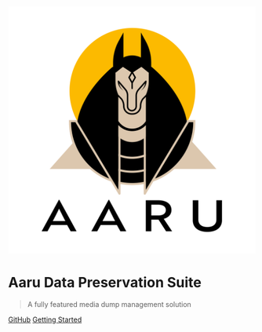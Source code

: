 ![logo](assets/img/aaru.png)

# Aaru Data Preservation Suite

> A fully featured media dump management solution

[GitHub](https://github.com/aaru-dps/aaru/)
[Getting Started](#aaru-data-preservation-suite)
